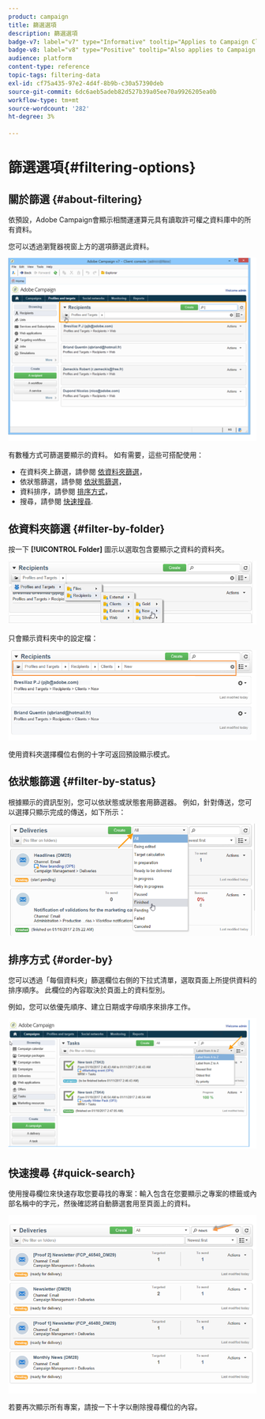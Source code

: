 ```yaml
---
product: campaign
title: 篩選選項
description: 篩選選項
badge-v7: label="v7" type="Informative" tooltip="Applies to Campaign Classic v7"
badge-v8: label="v8" type="Positive" tooltip="Also applies to Campaign v8"
audience: platform
content-type: reference
topic-tags: filtering-data
exl-id: cf75a435-97e2-4d4f-8b9b-c30a57390deb
source-git-commit: 6dc6aeb5adeb82d527b39a05ee70a9926205ea0b
workflow-type: tm+mt
source-wordcount: '282'
ht-degree: 3%

---
```


# 篩選選項{#filtering-options}



## 關於篩選 {#about-filtering}

依預設，Adobe Campaign會顯示相關運運算元具有讀取許可權之資料庫中的所有資料。

您可以透過瀏覽器視窗上方的選項篩選此資料。

![](assets/filter_web_zone.png)

有數種方式可篩選要顯示的資料。 如有需要，這些可搭配使用：

* 在資料夾上篩選，請參閱 [依資料夾篩選](#filter-by-folder)，
* 依狀態篩選，請參閱 [依狀態篩選](#filter-by-status)，
* 資料排序，請參閱 [排序方式](#order-by)，
* 搜尋，請參閱 [快速搜尋](#quick-search).

## 依資料夾篩選 {#filter-by-folder}

按一下 **[!UICONTROL Folder]** 圖示以選取包含要顯示之資料的資料夾。

![](assets/filter_web_select_folder.png)

只會顯示資料夾中的設定檔：

![](assets/filter_web_folder_display.png)

使用資料夾選擇欄位右側的十字可返回預設顯示模式。

## 依狀態篩選 {#filter-by-status}

根據顯示的資訊型別，您可以依狀態或狀態套用篩選器。 例如，針對傳送，您可以選擇只顯示完成的傳送，如下所示：

![](assets/d_ncs_user_interface_filter_delivery.png)

## 排序方式 {#order-by}

您可以透過「每個資料夾」篩選欄位右側的下拉式清單，選取頁面上所提供資料的排序順序。 此欄位的內容取決於頁面上的資料型別。

例如，您可以依優先順序、建立日期或字母順序來排序工作。

![](assets/order_data_sample.png)

## 快速搜尋 {#quick-search}

使用搜尋欄位來快速存取您要尋找的專案：輸入包含在您要顯示之專案的標籤或內部名稱中的字元，然後確認將自動篩選套用至頁面上的資料。

![](assets/d_ncs_user_interface_filter_search.png)

若要再次顯示所有專案，請按一下十字以刪除搜尋欄位的內容。
